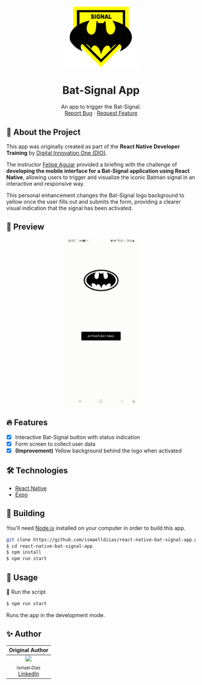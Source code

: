 <div align="center">
  <a href="#">
      <img src=".github/assets/badge.png" width="200" />
  </a>

  <h1 align="center">Bat-Signal App</h1>

  <p align="center">
    An app to trigger the Bat-Signal.
    <br />
    <a href="https://github.com/ismaelldiias/react-native-bat-signal-app/issues">Report Bug</a>
    ·
    <a href="https://github.com/ismaelldiias/react-native-bat-signal-app/issues/new">Request Feature</a>
  </p>
</div>

## 📌 About the Project

This app was originally created as part of the **React Native Developer Training** by [Digital Innovation One (DIO)](https://www.dio.me/).

The instructor [Felipe Aguiar](https://github.com/felipeAguiarCode) provided a briefing with the challenge of **developing the mobile interface for a Bat-Signal application using React Native**, allowing users to trigger and visualize the iconic Batman signal in an interactive and responsive way.

This personal enhancement changes the Bat-Signal logo background to yellow once the user fills out and submits the form, providing a clearer visual indication that the signal has been activated.

## 👀 Preview

<div align="center">
  <a href="#">
      <img src=".github/assets/preview.gif" width="200" alt="preview" />
  </a>
</div>

## 🔥 Features

- [x] Interactive Bat-Signal button with status indication
- [x] Form screen to collect user data
- [x] **(Improvement)** Yellow background behind the logo when activated

## 🛠 Technologies

- [React Native](https://reactnative.dev/)
- [Expo](https://docs.expo.dev/)

## 🚀 Building

You'll need [Node.js](https://nodejs.org) installed on your computer in order to build this app.

```bash
git clone https://github.com/ismaelldiias/react-native-bat-signal-app.git
$ cd react-native-bat-signal-app
$ npm install
$ npm run start
```

## 📱 Usage

🔧 Run the script

```bash
$ npm run start
```

Runs the app in the development mode.<br/>

## ✨ Author

| Original Author |
|:---------------:|
| [<img src="https://avatars.githubusercontent.com/u/75230384?s=96" width="100"><br><sub>Ismael Dias</sub>](https://github.com/ismaelldiias)<br>[LinkedIn](https://www.linkedin.com/in/ismaelldiias/) |

